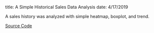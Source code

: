 title: A Simple Historical Sales Data Analysis
date: 4/17/2019

A sales history was analyzed with simple heatmap, boxplot, and trend.

<a href="https://github.com/ygeszvain/projects/blob/master/Supply_Chain_Analytics.ipynb">Source Code</a><a></a>
